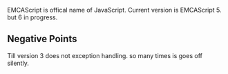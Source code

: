 EMCAScript is offical name of JavaScript.
Current version is EMCAScript 5. but 6 in progress.

## Negative Points
Till version 3 does not exception handling. so many times is goes off silently.
